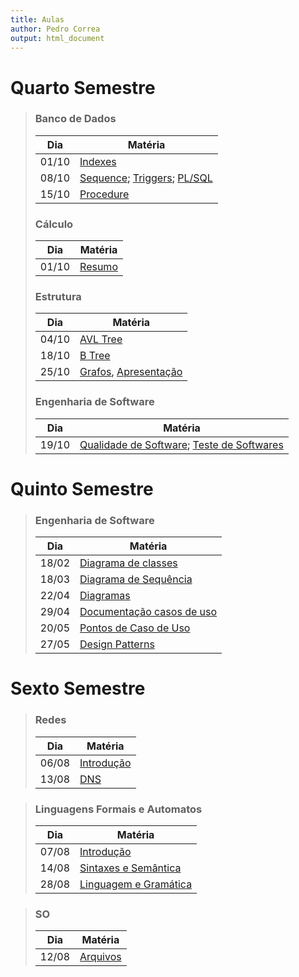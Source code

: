 ```yaml
---
title: Aulas
author: Pedro Correa
output: html_document
---
```


# Quarto Semestre

> ### Banco de Dados
>
> Dia    | Matéria
> ------ | ----------------------------------------------------------------------
> 01/10  | [Indexes](fourth-period/bd/01-10/Indexed.html)
> 08/10  | [Sequence](fourth-period/bd/08-10/Sequence.html); [Triggers](fourth-period/bd/08-10/Triggers.html); [PL/SQL](fourth-period/bd/08-10/PL-SQL.html)
> 15/10  | [Procedure](fourth-period/bd/15-10/Procedure.html)
>
> ### Cálculo
>
> Dia    | Matéria
> ------ | ----------------------------------------------------------------------
> 01/10  | [Resumo](fourth-period/calculo/resumo.html)
>
> ### Estrutura
>
> Dia    | Matéria
> ------ | ----------------------------------------------------------------------
> 04/10  | [AVL Tree](fourth-period/estrutura/avl_tree/index.html)
> 18/10  | [B Tree](fourth-period/estrutura/b_tree/index.html)
> 25/10  | [Grafos](fourth-period/estrutura/graphs/index.html), [Apresentação](fourth-period/estrutura/graphs/presentation/presentation.html)
>
> ### Engenharia de Software
>
> Dia    | Matéria
> ------ | ----------------------------------------------------------------------
> 19/10  | [Qualidade de Software](fifth-period/engenharia_software/2018/19-10/index.html); [Teste de Softwares](fifth-period/engenharia_software/2018/19-10/teste_software.html)

# Quinto Semestre

> ### Engenharia de Software
>
> Dia    | Matéria
> ------ | ----------------------------------------------------------------------
> 18/02  | [Diagrama de classes](fifth-period/engenharia_software/2019/18-02/main.html)
> 18/03  | [Diagrama de Sequência](fifth-period/engenharia_software/2019/18-03/index.html)
> 22/04  | [Diagramas](fifth-period/engenharia_software/2019/22-04/index.html)
> 29/04  | [Documentação casos de uso](fifth-period/engenharia_software/2019/29-04/main.html)
> 20/05  | [Pontos de Caso de Uso](fifth-period/engenharia_software/2019/20-05/index.html)
> 27/05  | [Design Patterns](fifth-period/engenharia_software/2019/27-05/index.html)

# Sexto Semestre

> ### Redes
>
> Dia    | Matéria
> ------ | ----------------------------------------------------------------------
> 06/08  | [Introdução](sixth-period/Redes/06-08/index.html)
> 13/08  | [DNS](sixth-period/Redes/13-08/index.html)

> ### Linguagens Formais e Automatos
>
> Dia    | Matéria
> ------ | ----------------------------------------------------------------------
> 07/08  | [Introdução](sixth-period/LingFormaisAutomatos/07-08/index.html)
> 14/08  | [Sintaxes e Semântica](sixth-period/LingFormaisAutomatos/14-08/index.html)
> 28/08  | [Linguagem e Gramática](sixth-period/LingFormaisAutomatos/28-08/index.html)

> ### SO
>
> Dia    | Matéria
> ------ | ----------------------------------------------------------------------
> 12/08  | [Arquivos](sixth-period/SO/12-08/index.html)
